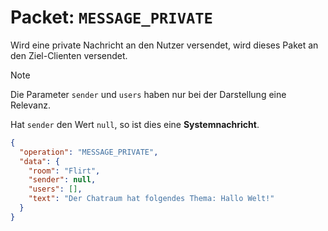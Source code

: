 # Packet: `MESSAGE_PRIVATE`
Wird eine private Nachricht an den Nutzer versendet, wird dieses Paket an den Ziel-Clienten versendet.

> [!NOTE]
> Die Parameter `sender` und `users` haben nur bei der Darstellung eine Relevanz.
> 
> Hat `sender` den Wert `null`, so ist dies eine **Systemnachricht**.

```json
{
  "operation": "MESSAGE_PRIVATE",
  "data": {
    "room": "Flirt",
    "sender": null,
    "users": [],
    "text": "Der Chatraum hat folgendes Thema: Hallo Welt!"
  }
}
```
